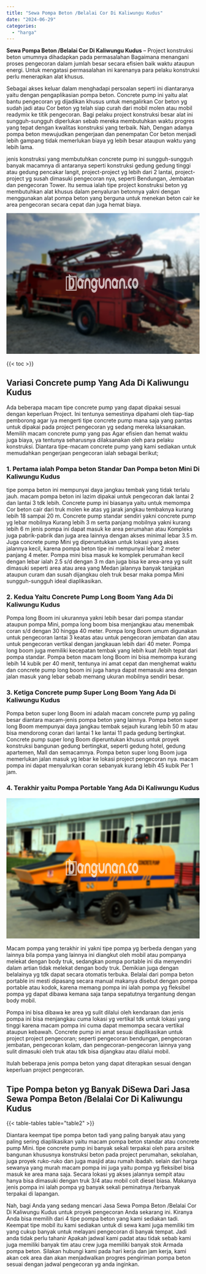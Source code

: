 ```yaml
---
title: "Sewa Pompa Beton /Belalai Cor Di Kaliwungu Kudus"
date: "2024-06-29"
categories: 
  - "harga"
---
```


**Sewa Pompa Beton /Belalai Cor Di Kaliwungu Kudus** – Project konstruksi beton umumnya dihadapkan pada permasalahan Bagaimana menangani proses pengecoran dalam jumlah besar secara efisien baik waktu ataupun energi. Untuk mengatasi permasalahan ini karenanya para pelaku konstruksi perlu menerapkan alat khusus.

Sebagai akses keluar dalam menghadapi persoalan seperti ini diantaranya yaitu dengan pengaplikasian pompa beton. Concrete pump ini yaitu alat bantu pengecoran yg dijadikan khusus untuk mengalirkan Cor beton yg sudah jadi atau Cor beton yg telah siap curah dari mobil molen atau mobil readymix ke titik pengecoran. Bagi pelaku project konstruksi besar alat ini sungguh-sungguh diperlukan sebab mereka membutuhkan waktu progres yang tepat dengan kwalitas konstruksi yang terbaik. Nah, Dengan adanya pompa beton mewujudkan pengerjaan dan penempatan Cor beton menjadi lebih gampang tidak memerlukan biaya yg lebih besar ataupun waktu yang lebih lama.

jenis konstruksi yang membutuhkan concrete pump ini sungguh-sungguh banyak macamnya di antaranya seperti konstruksi gedung gedung tinggi atau gedung pencakar langit, project-project yg lebih dari 2 lantai, project-project yg susah dimasuki pengecoran nya, seperti Bendungan, Jembatan dan pengecoran Tower. Itu semua ialah tipe project konstruksi beton yg membutuhkan alat khusus dalam penyaluran betonnya yakni dengan menggunakan alat pompa beton yang berguna untuk menekan beton cair ke area pengecoran secara cepat dan juga hemat biaya.

![Sewa Pompa Beton /Belalai Cor Di Kaliwungu Kudus](/images/sewa-concrete-pump-01.png)

{{< toc >}}

## Variasi Concrete pump Yang Ada Di Kaliwungu Kudus

Ada beberapa macam tipe concrete pump yang dapat dipakai sesuai dengan keperluan Project. Ini tentunya semestinya dipahami oleh tiap-tiap pemborong agar iya mengerti tipe concrete pump mana saja yang pantas untuk dipakai pada project pengecoran yg sedang mereka laksanakan. Memilih macam concrete pump yang pas Agar efisien dan hemat waktu juga biaya, ya tentunya seharusnya dilaksanakan oleh para pelaku konstruksi. Diantara tipe-macam concrete pump yang kami sediakan untuk memudahkan pengerjaan pengecoran ialah sebagai berikut;

### 1\. Pertama ialah Pompa beton Standar Dan Pompa beton Mini Di Kaliwungu Kudus

tipe pompa beton ini mempunyai daya jangkau tembak yang tidak terlalu jauh. macam pompa beton ini lazim dipakai untuk pengecoran dak lantai 2 dan lantai 3 tdk lebih. Concrete pump ini biasanya yaitu untuk memompa Cor beton cair dari truk molen ke atas yg jarak jangkau tembaknya kurang lebih 18 sampai 20 m. Concrete pump standar sendiri yakni concrete pump yg lebar mobilnya Kurang lebih 3 m serta panjang mobilnya yakni kurang lebih 6 m jenis pompa ini dapat masuk ke area perumahan atau Kompleks juga pabrik-pabrik dan juga area lainnya dengan akses minimal lebar 3.5 m. Juga concrete pump Mini yg diperuntukkan untuk lokasi yang akses jalannya kecil, karena pompa beton tipe ini mempunyai lebar 2 meter panjang 4 meter. Pompa mini bisa masuk ke komplek perumahan kecil dengan lebar ialah 2.5 s/d dengan 3 m dan juga bisa ke area-area yg sulit dimasuki seperti area atau area yang Medan jalannya banyak tanjakan ataupun curam dan susah dijangkau oleh truk besar maka pompa Mini sungguh-sungguh ideal diaplikasikan.

### 2\. Kedua Yaitu Concrete Pump Long Boom Yang Ada Di Kaliwungu Kudus

Pompa long Boom ini ukurannya yakni lebih besar dari pompa standar ataupun pompa Mini, pompa long boom bisa menjangkau atau menembak coran s/d dengan 30 hingga 40 meter. Pompa long Boom umum digunakan untuk pengecoran lantai 3 keatas atau untuk pengecoran jembatan dan atau untuk pengecoran vertikal dengan jangkauan lebih dari 40 meter. Pompa long boom juga memiliki kecepatan tembak yang lebih kuat /lebih tepat dari pompa standar. Pompa beton macam long Boom ini bisa memompa kurang lebih 14 kubik per 40 menit, tentunya ini amat cepat dan menghemat waktu dan concrete pump long boom ini juga hanya dapat memasuki area dengan jalan masuk yang lebar sebab memang ukuran mobilnya sendiri besar.

### 3\. Ketiga Concrete pump Super Long Boom Yang Ada Di Kaliwungu Kudus

Pompa beton super long Boom ini adalah macam concrete pump yg paling besar diantara macam-jenis pompa beton yang lainnya. Pompa beton super long Boom mempunyai daya jangkau tembak sejauh kurang lebih 50 m atau bisa mendorong coran dari lantai 1 ke lantai 11 pada gedung bertingkat. Concrete pump super long Boom diperuntukan khusus untuk proyek konstruksi bangunan gedung bertingkat, seperti gedung hotel, gedung apartemen, Mall dan semacamnya. Pompa beton super long Boom juga memerlukan jalan masuk yg lebar ke lokasi project pengecoran nya. macam pompa ini dapat menyalurkan coran sebanyak kurang lebih 45 kubik Per 1 jam.

### 4\. Terakhir yaitu Pompa Portable Yang Ada Di Kaliwungu Kudus

![Sewa Pompa Beton /Belalai Cor Di Kaliwungu Kudus](/images/sewa-concrete-pump-07.png)

Macam pompa yang terakhir ini yakni tipe pompa yg berbeda dengan yang lainnya bila pompa yang lainnya ini diangkut oleh mobil atau pompanya melekat dengan body truk, sedangkan pompa portable ini dia menyendiri dalam artian tidak melekat dengan body truk. Demikian juga dengan belalainya yg tdk dapat secara otomatis terbuka. Belalai dari pompa beton portable ini mesti dipasang secara manual makanya disebut dengan pompa portable atau kodok, karena memang pompa ini ialah pompa yg fleksibel pompa yg dapat dibawa kemana saja tanpa sepatutnya tergantung dengan body mobil.

Pompa ini bisa dibawa ke area yg sulit dilalui oleh kendaraan dan jenis pompa ini bisa menjangkau cuma lokasi yg vertikal tdk untuk lokasi yang tinggi karena macam pompa ini cuma dapat memompa secara vertikal ataupun kebawah. Concrete pump ini amat sesuai diaplikasikan untuk project project pengecoran; seperti pengecoran bendungan, pengecoran jembatan, pengecoran kolam, dan pengecoran-pengecoran lainnya yang sulit dimasuki oleh truk atau tdk bisa dijangkau atau dilalui mobil.

Itulah beberapa jenis pompa beton yang dapat diterapkan sesuai dengan keperluan project pengecoran.

## Tipe Pompa beton yg Banyak DiSewa Dari Jasa Sewa Pompa Beton /Belalai Cor Di Kaliwungu Kudus

{{< table-tables table="table2" >}}

Diantara keempat tipe pompa beton tadi yang paling banyak atau yang paling sering diaplikasikan yaitu macam pompa beton standar atau concrete pump Mini. tipe concrete pump ini banyak sekali terpakai oleh para arsitek bangunan khususnya konstruksi beton pada project perumahan, sekolahan, juga proyek ruko-ruko dan juga masjid atau rumah ibadah. selain dari harga sewanya yang murah macam pompa ini juga yaitu pompa yg fleksibel bisa masuk ke area mana saja. Secara lokasi yg akses jalannya sempit atau hanya bisa dimasuki dengan truk 3/4 atau mobil colt diesel biasa. Makanya jenis pompa ini ialah pompa yg banyak sekali peminatnya /terbanyak terpakai di lapangan.

Nah, bagi Anda yang sedang mencari Jasa Sewa Pompa Beton /Belalai Cor Di Kaliwungu Kudus untuk proyek pengecoran Anda sekarang ini. Kiranya Anda bisa memilih dari 4 tipe pompa beton yang kami sediakan tadi. Keempat tipe mobil itu kami sediakan untuk di sewa kami juga memiliki tim yang cukup banyak untuk melayani pengecoran di banyak tempat. Jadi anda tidak perlu tahanir Apakah jadwal kami padat atau tidak sebab kami juga memiliki banyak tim atau crew juga memiliki banyak stok Armada pompa beton. Silakan hubungi kami pada hari kerja dan jam kerja, kami akan cek area dan akan menjadwalkan progres pengiriman pompa beton sesuai dengan jadwal pengecoran yg anda inginkan.
